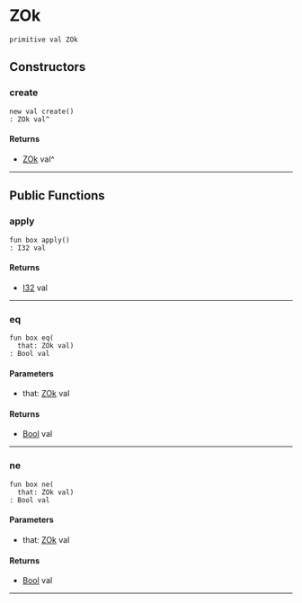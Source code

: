 # ZOk

```pony
primitive val ZOk
```

## Constructors

### create

```pony
new val create()
: ZOk val^
```

#### Returns

* [ZOk](.-compression-ZOk) val^

---

## Public Functions

### apply

```pony
fun box apply()
: I32 val
```

#### Returns

* [I32](builtin-I32) val

---

### eq

```pony
fun box eq(
  that: ZOk val)
: Bool val
```
#### Parameters

*   that: [ZOk](.-compression-ZOk) val

#### Returns

* [Bool](builtin-Bool) val

---

### ne

```pony
fun box ne(
  that: ZOk val)
: Bool val
```
#### Parameters

*   that: [ZOk](.-compression-ZOk) val

#### Returns

* [Bool](builtin-Bool) val

---


